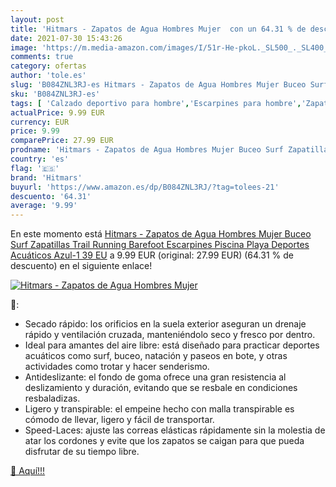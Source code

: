 ```yaml
---
layout: post
title: 'Hitmars - Zapatos de Agua Hombres Mujer  con un 64.31 % de descuento'
date: 2021-07-30 15:43:26
image: 'https://m.media-amazon.com/images/I/51r-He-pkoL._SL500_._SL400_.jpg'
comments: true
category: ofertas
author: 'tole.es'
slug: 'B084ZNL3RJ-es Hitmars - Zapatos de Agua Hombres Mujer Buceo Surf...'
sku: 'B084ZNL3RJ-es'
tags: [ 'Calzado deportivo para hombre','Escarpines para hombre','Zapatillas y calzado deportivo para hombre','Zapatos','Zapatos para hombre','Zapatos y complementos','hitmars','zapatos', ]
actualPrice: 9.99 EUR
currency: EUR
price: 9.99
comparePrice: 27.99 EUR
prodname: 'Hitmars - Zapatos de Agua Hombres Mujer Buceo Surf Zapatillas Trail Running Barefoot Escarpines Piscina Playa Deportes Acuáticos Azul-1 39 EU'
country: 'es'
flag: '🇪🇸'
brand: 'Hitmars'
buyurl: 'https://www.amazon.es/dp/B084ZNL3RJ/?tag=tolees-21'
descuento: '64.31'
average: '9.99'
---
```


En este momento está [Hitmars - Zapatos de Agua Hombres Mujer Buceo Surf Zapatillas Trail Running Barefoot Escarpines Piscina Playa Deportes Acuáticos Azul-1 39 EU](https://www.amazon.es/dp/B084ZNL3RJ/?tag=tolees-21) a 9.99 EUR (original: 27.99 EUR) (64.31 %  de descuento) en el siguiente enlace!

[![Hitmars - Zapatos de Agua Hombres Mujer ](https://m.media-amazon.com/images/I/51r-He-pkoL._SL500_._SL400_.jpg)](https://www.amazon.es/dp/B084ZNL3RJ/?tag=tolees-21)

🔎:

- Secado rápido: los orificios en la suela exterior aseguran un drenaje rápido y ventilación cruzada, manteniéndolo seco y fresco por dentro.
- Ideal para amantes del aire libre: está diseñado para practicar deportes acuáticos como surf, buceo, natación y paseos en bote, y otras actividades como trotar y hacer senderismo.
- Antideslizante: el fondo de goma ofrece una gran resistencia al deslizamiento y duración, evitando que se resbale en condiciones resbaladizas.
- Ligero y transpirable: el empeine hecho con malla transpirable es cómodo de llevar, ligero y fácil de transportar.
- Speed-Laces: ajuste las correas elásticas rápidamente sin la molestia de atar los cordones y evite que los zapatos se caigan para que pueda disfrutar de su tiempo libre.

[🛒 Aquí!!!](https://www.amazon.es/dp/B084ZNL3RJ/?tag=tolees-21)
